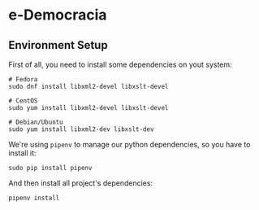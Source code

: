 # e-Democracia

## Environment Setup

First of all, you need to install some dependencies on yout system:

```
# Fedora
sudo dnf install libxml2-devel libxslt-devel

# CentOS
sudo yum install libxml2-devel libxslt-devel

# Debian/Ubuntu
sudo yum install libxml2-dev libxslt-dev
```

We're using `pipenv` to manage our python dependencies, so you have to install it:

```
sudo pip install pipenv
```

And then install all project's dependencies:

```
pipenv install
```